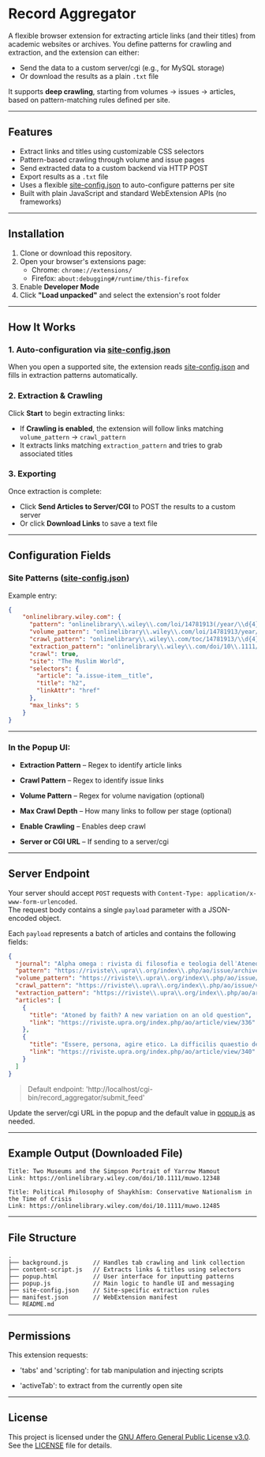 # Record Aggregator

A flexible browser extension for extracting article links (and their titles) from academic websites or archives. You define patterns for crawling and extraction, and the extension can either:

- Send the data to a custom server/cgi (e.g., for MySQL storage)
- Or download the results as a plain `.txt` file

It supports **deep crawling**, starting from volumes → issues → articles, based on pattern-matching rules defined per site.

---

## Features

- Extract links and titles using customizable CSS selectors
- Pattern-based crawling through volume and issue pages
- Send extracted data to a custom backend via HTTP POST
- Export results as a `.txt` file
- Uses a flexible [site-config.json](./site-config.json) to auto-configure patterns per site
- Built with plain JavaScript and standard WebExtension APIs (no frameworks)

---

## Installation

1. Clone or download this repository.
2. Open your browser's extensions page:
   - Chrome: `chrome://extensions/`
   - Firefox: `about:debugging#/runtime/this-firefox`
3. Enable **Developer Mode**
4. Click **"Load unpacked"** and select the extension's root folder

---

## How It Works

### 1. Auto-configuration via [site-config.json](./site-config.json)

When you open a supported site, the extension reads [site-config.json](./site-config.json) and fills in extraction patterns automatically.

### 2. Extraction & Crawling

Click **Start** to begin extracting links:

- If **Crawling is enabled**, the extension will follow links matching `volume_pattern` → `crawl_pattern`
- It extracts links matching `extraction_pattern` and tries to grab associated titles

### 3. Exporting

Once extraction is complete:

- Click **Send Articles to Server/CGI** to POST the results to a custom server
- Or click **Download Links** to save a text file

---

## Configuration Fields

### Site Patterns ([site-config.json](./site-config.json))

Example entry:

```json
{
    "onlinelibrary.wiley.com": {
      "pattern": "onlinelibrary\\.wiley\\.com/loi/14781913(/year/\\d{4})?",
      "volume_pattern": "onlinelibrary\\.wiley\\.com/loi/14781913/year/\\d{4}$",
      "crawl_pattern": "onlinelibrary\\.wiley\\.com/toc/14781913/\\d{4}/\\d+/(\\d+|\\d+-\\d+)$",
      "extraction_pattern": "onlinelibrary\\.wiley\\.com/doi/10\\.1111/((j\\.)?1478-1913\\.\\d+(?:\\.\\w+)?|muwo\\.\\d+)",
      "crawl": true,
      "site": "The Muslim World",
      "selectors": {
        "article": "a.issue-item__title",
        "title": "h2",
        "linkAttr": "href"
      },
      "max_links": 5
    }
}
```

---

### In the Popup UI:

* **Extraction Pattern** – Regex to identify article links

* **Crawl Pattern** – Regex to identify issue links

* **Volume Pattern** – Regex for volume navigation (optional)

* **Max Crawl Depth** – How many links to follow per stage (optional)

* **Enable Crawling** – Enables deep crawl

* **Server or CGI URL** – If sending to a server/cgi

---

## Server Endpoint

Your server should accept `POST` requests with `Content-Type: application/x-www-form-urlencoded`.  
The request body contains a single `payload` parameter with a JSON-encoded object.

Each `payload` represents a batch of articles and contains the following fields:

```json
{
  "journal": "Alpha omega : rivista di filosofia e teologia dellʾAteneo Pontificio Regina Apostolorum",
  "pattern": "https://riviste\\.upra\\.org/index\\.php/ao/issue/archive?",
  "volume_pattern": "https://riviste\\.upra\\.org/index\\.php/ao/issue/archive/\\d+$",
  "crawl_pattern": "https://riviste\\.upra\\.org/index\\.php/ao/issue/view/\\d+$",
  "extraction_pattern": "https://riviste\\.upra\\.org/index\\.php/ao/article/view/\\d+$",
  "articles": [
    {
      "title": "Atoned by faith? A new variation on an old question",
      "link": "https://riviste.upra.org/index.php/ao/article/view/336"
    },
    {
      "title": "Essere, persona, agire etico. La difficilis quaestio de natura humanae naturae",
      "link": "https://riviste.upra.org/index.php/ao/article/view/340"
    }
  ]
}
```

>Default endpoint: 'http://localhost/cgi-bin/record_aggregator/submit_feed'

Update the server/cgi URL in the popup and the default value in [popup.js](./popup.js) as needed.

---

## Example Output (Downloaded File)

```plaintext
Title: Two Museums and the Simpson Portrait of Yarrow Mamout
Link: https://onlinelibrary.wiley.com/doi/10.1111/muwo.12348

Title: Political Philosophy of Shaykhīsm: Conservative Nationalism in the Time of Crisis
Link: https://onlinelibrary.wiley.com/doi/10.1111/muwo.12485
```

---

## File Structure

```plaintext
.
├── background.js       // Handles tab crawling and link collection
├── content-script.js   // Extracts links & titles using selectors
├── popup.html          // User interface for inputting patterns
├── popup.js            // Main logic to handle UI and messaging
├── site-config.json    // Site-specific extraction rules
├── manifest.json       // WebExtension manifest
└── README.md
```

---

## Permissions

This extension requests:

* 'tabs' and 'scripting': for tab manipulation and injecting scripts

* 'activeTab': to extract from the currently open site

---

## License

This project is licensed under the [GNU Affero General Public License v3.0](https://www.gnu.org/licenses/agpl-3.0.html).  
See the [LICENSE](./LICENSE) file for details.